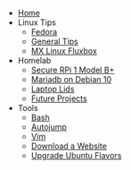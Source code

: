 * [Home](/)
* Linux Tips
	* [Fedora](/fedoratips.md)
	* [General Tips](/linuxtips.md)
	* [MX Linux Fluxbox](/mxfluxbox.md)
* Homelab
	* [Secure RPi 1 Model B+](/rpi1.md)
	* [Mariadb on Debian 10](/mariadb.md)
	* [Laptop Lids](/laptop_lid.md)
	* [Future Projects](/future_homelab.md)
* Tools
	* [Bash](/bash.md)
	* [Autojump](/autojump.md)
	* [Vim](/vim.md)
	* [Download a Website](/download_website.md)
	* [Upgrade Ubuntu Flavors](/ubuntuflavorupgradeguide.md)
